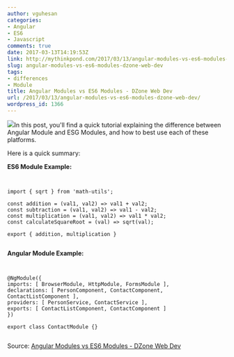 ```yaml
---
author: vguhesan
categories:
- Angular
- ES6
- Javascript
comments: true
date: 2017-03-13T14:19:53Z
link: http://mythinkpond.com/2017/03/13/angular-modules-vs-es6-modules-dzone-web-dev/
slug: angular-modules-vs-es6-modules-dzone-web-dev
tags:
- differences
- Module
title: Angular Modules vs ES6 Modules - DZone Web Dev
url: /2017/03/13/angular-modules-vs-es6-modules-dzone-web-dev/
wordpress_id: 1366
---
```


[![](/img/2017/03/angularicon1.png)](/img/2017/03/angularicon1.png)In this post, you'll find a quick tutorial explaining the difference between Angular Module and ESG Modules, and how to best use each of these platforms.

Here is a quick summary:

**ES6 Module Example:**

<pre><code language="JavaScript">

import { sqrt } from 'math-utils';

const addition = (val1, val2) =&gt; val1 + val2;
const subtraction = (val1, val2) =&gt; val1 - val2;
const multiplication = (val1, val2) =&gt; val1 * val2;
const calculateSquareRoot = (val) =&gt; sqrt(val);

export { addition, multiplication }

</code></pre>

**Angular Module Example:**

<pre><code language="JavaScript">

@NgModule({
imports: [ BrowserModule, HttpModule, FormsModule ],
declarations: [ PersonComponent, ContactComponent, ContactListComponent ],
providers: [ PersonService, ContactService ],
exports: [ ContactListComponent, ContactComponent ]
})

export class ContactModule {}

</code></pre>

Source: [Angular Modules vs ES6 Modules - DZone Web Dev](https://dzone.com/articles/angular-modules-vs-es6-modules)
